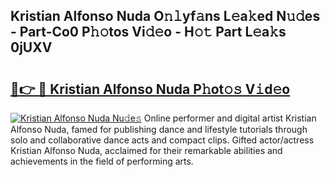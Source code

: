## Kristian Alfonso Nuda O𝚗𝚕yf𝚊ns L𝚎a𝚔ed N𝚞𝚍es - Part-Co0 P𝚑𝚘tos Vi𝚍𝚎o - H𝚘𝚝 Part L𝚎a𝚔s 0jUXV

# <h2><a href="http://kf6s7wx.oniu.top/?m=Kristian+Alfonso+Nuda">🔗👉 🔴 Kristian Alfonso Nuda P𝚑ot𝚘𝚜 V𝚒d𝚎o</a></h2>

[![Kristian Alfonso Nuda Nu𝚍e𝚜](https://i.imgur.com/0qMVB7G.gif)](http://kf6s7wx.oniu.top/?m=Kristian+Alfonso+Nuda)
Online performer and digital artist Kristian Alfonso Nuda, famed for publishing dance and lifestyle tutorials through solo and collaborative dance acts and compact clips. Gifted actor/actress Kristian Alfonso Nuda, acclaimed for their remarkable abilities and achievements in the field of performing arts.  
